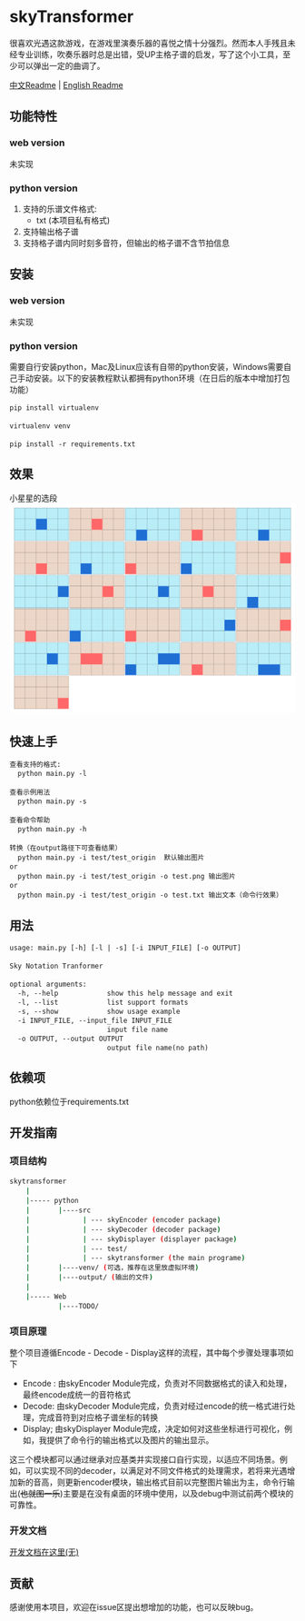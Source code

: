 # skyTransformer
很喜欢光遇这款游戏，在游戏里演奏乐器的喜悦之情十分强烈。然而本人手残且未经专业训练，吹奏乐器时总是出错，受UP主格子谱的启发，写了这个小工具，至少可以弹出一定的曲调了。

[中文Readme](#) | [English Readme](#)

## 功能特性

### web version
未实现

### python version
1. 支持的乐谱文件格式:
   * txt (本项目私有格式)
2. 支持输出格子谱
3. 支持格子谱内同时刻多音符，但输出的格子谱不含节拍信息


## 安装

### web version
未实现

### python version
需要自行安装python，Mac及Linux应该有自带的python安装，Windows需要自己手动安装。以下的安装教程默认都拥有python环境（在日后的版本中增加打包功能）
```
pip install virtualenv

virtualenv venv

pip install -r requirements.txt
```

## 效果
小星星的选段
![twinkle twinkle little star](https://github.com/Heersin/skyTransformer/blob/master/python/src/output/music.png)


## 快速上手
```
查看支持的格式:
  python main.py -l

查看示例用法
  python main.py -s

查看命令帮助
  python main.py -h

转换（在output路径下可查看结果）
  python main.py -i test/test_origin  默认输出图片
or
  python main.py -i test/test_origin -o test.png 输出图片
or
  python main.py -i test/test_origin -o test.txt 输出文本（命令行效果）
```

## 用法
```
usage: main.py [-h] [-l | -s] [-i INPUT_FILE] [-o OUTPUT]

Sky Notation Tranformer

optional arguments:
  -h, --help            show this help message and exit
  -l, --list            list support formats
  -s, --show            show usage example
  -i INPUT_FILE, --input_file INPUT_FILE
                        input file name
  -o OUTPUT, --output OUTPUT
                        output file name(no path)
```

## 依赖项
python依赖位于requirements.txt

## 开发指南
### 项目结构
```sh
skytransformer
	|
	|----- python
	|		|----src
	|			  | --- skyEncoder (encoder package)
	|			  | --- skyDecoder (decoder package)
	|			  | --- skyDisplayer (displayer package)
	|			  | --- test/
	|          	  | --- skytransformer (the main programe)
	|		|----venv/ (可选，推荐在这里放虚拟环境)
	|		|----output/ (输出的文件)
	|
	|----- Web
			|----TODO/
```
### 项目原理
整个项目遵循Encode - Decode - Display这样的流程，其中每个步骤处理事项如下
* Encode : 由skyEncoder Module完成，负责对不同数据格式的读入和处理，最终encode成统一的音符格式
* Decode: 由skyDecoder Module完成，负责对经过encode的统一格式进行处理，完成音符到对应格子谱坐标的转换
* Display; 由skyDisplayer Module完成，决定如何对这些坐标进行可视化，例如，我提供了命令行的输出格式以及图片的输出显示。

这三个模块都可以通过继承对应基类并实现接口自行实现，以适应不同场景。例如，可以实现不同的decoder，以满足对不同文件格式的处理需求，若将来光遇增加新的音高，则更新encoder模块，输出格式目前以完整图片输出为主，命令行输出(<del>也就图一乐</del>)主要是在没有桌面的环境中使用，以及debug中测试前两个模块的可靠性。

### 开发文档
[开发文档在这里(无)](#)
## 贡献
感谢使用本项目，欢迎在issue区提出想增加的功能，也可以反映bug。


